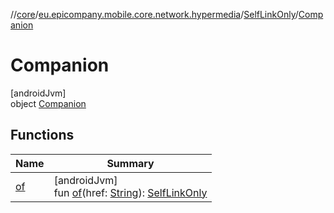 //[core](../../../../index.md)/[eu.epicompany.mobile.core.network.hypermedia](../../index.md)/[SelfLinkOnly](../index.md)/[Companion](index.md)

# Companion

[androidJvm]\
object [Companion](index.md)

## Functions

| Name | Summary |
|---|---|
| [of](of.md) | [androidJvm]<br>fun [of](of.md)(href: [String](https://kotlinlang.org/api/latest/jvm/stdlib/kotlin/-string/index.html)): [SelfLinkOnly](../index.md) |
